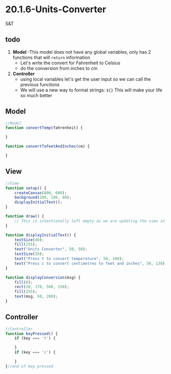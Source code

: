 # 20.1.6-Units-Converter
S&T

## todo
1. **Model**
    -This model does not have any global variables, only has 2 functions that will `return` information
    - Let's write the convert for Fahrenheit to Celsius
    - do the conversion from inches to cm
2. **Controller**
    - using local variables let's get the user input so we can call the previous functions
    - We will use a new way to format strings: `${}` This will make your life so much better

## Model

```javascript
//Model
function convertTemp(fahrenheit) {

}

function convertToFeetAndInches(cm) {

}
```

## View

```javascript
//View
function setup() {
    createCanvas(800, 600);
    background(200, 100, 80);
    displayInitialText();
}

function draw() {
    // This is intentionally left empty as we are updating the view in specific functions
}

function displayInitialText() {
    textSize(40);
    fill(255);
    text("Units Converter", 50, 50);
    textSize(20);
    text("Press t to convert temperature", 50, 100);
    text("Press c to convert centimetres to feet and inches", 50, 130);
}

function displayConversion(msg) {
    fill(0);
    rect(20, 170, 500, 150);
    fill(255);
    text(msg, 50, 200);
}
```

## Controller

```javascript
//Controller
function keyPressed() {
    if (key === 't') {

    }
    if (key === 'c') {

    }
}//end of key pressed
```
